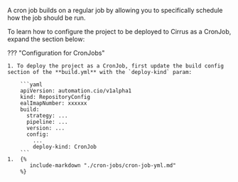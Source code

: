 A cron job builds on a regular job by allowing you to specifically schedule how the job should be run.

To learn how to configure the project to be deployed to Cirrus as a CronJob, expand the section below:

??? "Configuration for CronJobs"
    
    1. To deploy the project as a CronJob, first update the build config section of the **build.yml** with the `deploy-kind` param:

        ```yaml
        apiVersion: automation.cio/v1alpha1
        kind: RepositoryConfig
        ealImapNumber: xxxxxx
        build:
          strategy: ...
          pipeline: ...
          version: ...
          config:
            ...
            deploy-kind: CronJob
        ```
    1.  {%
           include-markdown "./cron-jobs/cron-job-yml.md"
        %}